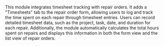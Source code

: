 This module integrates timesheet tracking with repair orders. It adds a "Timesheets" tab to the repair order form, allowing users to log and track the time spent on each repair through timesheet entries. Users can record detailed timesheet data, such as the project, task, date, and duration for each repair. Additionally, the module automatically calculates the total hours spent on repairs and displays this information in both the form view and the list view of repair orders.